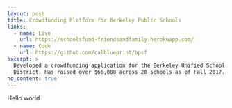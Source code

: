 ```yaml
---
layout: post
title: Crowdfunding Platform for Berkeley Public Schools
links:
  - name: Live
    url: https://schoolsfund-friendsandfamily.herokuapp.com/
  - name: Code
    url: https://github.com/calblueprint/bpsf
excerpt: >
  Developed a crowdfunding application for the Berkeley Unified School
  District. Has raised over $66,000 across 20 schools as of Fall 2017.
no_content: true
---
```


Hello world
